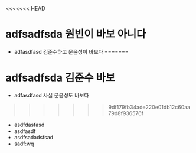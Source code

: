 <<<<<<< HEAD
# adfsadfsda 원빈이 바보 아니다
- adfasdfasd 김준수하고 문윤성이 바보다
=======
# adfsadfsda 김준수 바보
- adfasdfasd 사실 문윤성도 바보다
>>>>>>> 9df179fb34ade220e01db12c60aa79d8f936576f
- asdfdasfasd
- asdfasdf 
- asdfsadadsfsad
- sadf:wq
